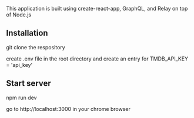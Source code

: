 This application is built using create-react-app, GraphQL, and Relay on top of Node.js

## Installation

git clone the respository

create .env file in the root directory and create an entry for TMDB_API_KEY = 'api_key'

## Start server

npm run dev

go to http://localhost:3000 in your chrome browser